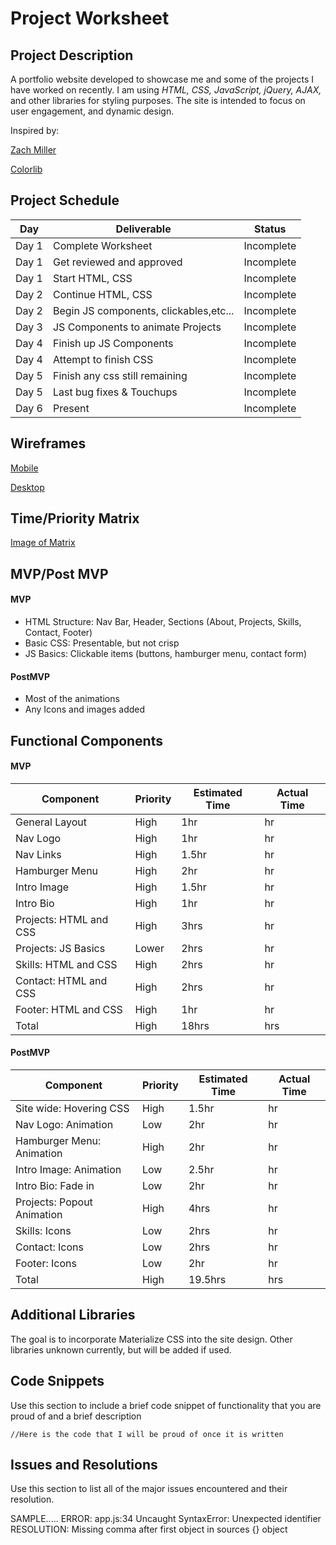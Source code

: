 # **Project Worksheet**


## **Project Description**
A portfolio website developed to showcase me and some of the projects I have worked on recently. I am using *HTML, CSS, JavaScript, jQuery, AJAX,* and other libraries for styling purposes. The site is intended to focus on user engagement, and dynamic design.

Inspired by:

[Zach Miller](http://zzzach.com/)

[Colorlib](https://preview.colorlib.com/#orbit)

## **Project Schedule**

| Day      | Deliverable       | Status     |
| -------- | ----------------- | ---------- |
| Day 1 | Complete Worksheet | Incomplete
| Day 1 | Get reviewed and approved | Incomplete
| Day 1 | Start HTML, CSS | Incomplete
| Day 2 | Continue HTML, CSS | Incomplete
| Day 2 | Begin JS components, clickables,etc... | Incomplete
| Day 3 | JS Components to animate Projects | Incomplete
| Day 4 | Finish up JS Components | Incomplete
| Day 4 | Attempt to finish CSS | Incomplete
| Day 5 | Finish any css still remaining | Incomplete
| Day 5 | Last bug fixes & Touchups | Incomplete
| Day 6 | Present | Incomplete



## **Wireframes**

[Mobile](https://imgur.com/J4L9ILg)

[Desktop](https://imgur.com/xsESdQU)



## **Time/Priority Matrix**

[Image of Matrix](https://imgur.com/HaZ2MZZ)

## **MVP/Post MVP**


#### **MVP**

- HTML Structure: Nav Bar, Header, Sections (About, Projects, Skills, Contact, Footer)
- Basic CSS: Presentable, but not crisp
- JS Basics: Clickable items (buttons, hamburger menu, contact form)



#### **PostMVP**

- Most of the animations
- Any Icons and images added



## **Functional Components**

#### **MVP**

| Component | Priority | Estimated Time | Actual Time |
| --------- | -------- | -------------- | ----------- |
| General Layout | High | 1hr | hr |
| Nav Logo | High | 1hr | hr  |
| Nav Links | High | 1.5hr | hr |
| Hamburger Menu | High | 2hr | hr |
| Intro Image | High | 1.5hr | hr |
| Intro Bio | High | 1hr | hr |
| Projects: HTML and CSS | High | 3hrs | hr |
| Projects: JS Basics | Lower | 2hrs | hr |
| Skills: HTML and CSS | High | 2hrs | hr |
| Contact: HTML and CSS | High | 2hrs | hr |
| Footer: HTML and CSS | High | 1hr | hr |
| Total | High | 18hrs | hrs |


#### **PostMVP**

| Component | Priority | Estimated Time | Actual Time |
| --------- | -------- | -------------- | ----------- |
| Site wide: Hovering CSS | High | 1.5hr | hr |
| Nav Logo: Animation | Low | 2hr | hr |
| Hamburger Menu: Animation | High | 2hr | hr |
| Intro Image: Animation | Low | 2.5hr | hr |
| Intro Bio: Fade in | Low | 2hr | hr |
| Projects: Popout Animation | High | 4hrs | hr |
| Skills: Icons | Low | 2hrs | hr |
| Contact: Icons | Low | 2hrs | hr |
| Footer: Icons | Low | 2hr | hr |
| Total | High | 19.5hrs | hrs |


## **Additional Libraries**

The goal is to incorporate Materialize CSS into the site design. Other libraries unknown currently, but will be added if used.


## **Code Snippets**

Use this section to include a brief code snippet of functionality that you are proud of and a brief description

`//Here is the code that I will be proud of once it is written`


## **Issues and Resolutions**

Use this section to list all of the major issues encountered and their resolution.

SAMPLE..... ERROR: app.js:34 
Uncaught SyntaxError: Unexpected identifier RESOLUTION: Missing comma after first object in sources {} object